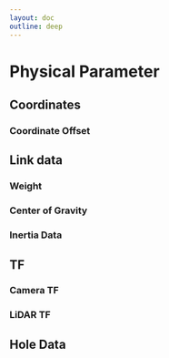 ```yaml
---
layout: doc
outline: deep
---
```


# Physical Parameter

##  Coordinates

### Coordinate Offset

## Link data

### Weight

### Center of Gravity

### Inertia Data

## TF

### Camera TF

### LiDAR TF

## Hole Data


